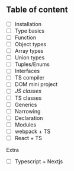 ## Table of content

- [ ] Installation
- [ ] Type basics
- [ ] Function
- [ ] Object types
- [ ] Array types
- [ ] Union types
- [ ] Tuples/Enums
- [ ] Interfaces
- [ ] TS compiler
- [ ] DOM mini project
- [ ] *JS classes*
- [ ] TS classes
- [ ] Generics
- [ ] Narrowing
- [ ] Declaration
- [ ] Modules
- [ ] webpack + TS
- [ ] React + TS

Extra

- [ ] Typescript + Nextjs
